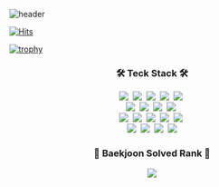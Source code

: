 ![header](https://capsule-render.vercel.app/api?type=waving&color=auto&height=200&section=header&text=YeRi%20Lee&fontColor=eeeeee&fontSize=90&fontAlign=50&fontAlignY=37&animation=fadeIn)

[![Hits](https://hits.seeyoufarm.com/api/count/incr/badge.svg?url=https%3A%2F%2Fgithub.com%2Fleeyr0412&count_bg=%2379C83D&title_bg=%23555555&icon=github.svg&icon_color=%23E7E7E7&title=hits&edge_flat=false)](https://hits.seeyoufarm.com)

<!--
**leeyr0412/leeyr0412** is a ✨ _special_ ✨ repository because its `README.md` (this file) appears on your GitHub profile.

Here are some ideas to get you started:

- 🔭 I’m currently working on ...
- 🌱 I’m currently learning ...
- 👯 I’m looking to collaborate on ...
- 🤔 I’m looking for help with ...
- 💬 Ask me about ...
- 📫 How to reach me: ...
- 😄 Pronouns: ...
- ⚡ Fun fact: ...
[![Solved.ac 프로필](http://mazassumnida.wtf/api/v2/generate_badge?boj=leeyr0412)](https://solved.ac/leeyr0412)
![mazandi profile](http://mazandi.herokuapp.com/api?handle=leeyr0412&theme=warm)
-->

[![trophy](https://github-profile-trophy.vercel.app/?username=leeyr0412&row=1)](https://github.com/ryo-ma/github-profile-trophy)


  <h3 align="center">🛠 Teck Stack 🛠</h3>
  <p align="center">
  <img src="https://img.shields.io/badge/Java-007396?style=flat&logo=Java&logoColor=white"/></a>&nbsp
  <img src="https://img.shields.io/badge/Spring Boot-6DB33F?style=flat&logo=springboot&logoColor=white"/></a>&nbsp
  <img src="https://img.shields.io/badge/Hibernate-59666C?style=flat&logo=hibernate&logoColor=white"/></a>&nbsp
  <img src="https://img.shields.io/badge/MySQL-4479A1?style=flat&logo=MySQL&logoColor=white"/></a>&nbsp
  <img src="https://img.shields.io/badge/Firebase-FFCA28?style=flat&logo=firebase&logoColor=white"/></a>&nbsp
  <br>
  <img src="https://img.shields.io/badge/JavaScript-F7DF1E?style=flat&logo=JavaScript&logoColor=white"/></a>&nbsp</a> 
  <img src="https://img.shields.io/badge/CSS3-1572B6?style=flat&logo=css3&logoColor=white"/></a>&nbsp</a>
  <img src="https://img.shields.io/badge/HTML-E34F26?style=flat&logo=html5&logoColor=white"/></a>&nbsp</a>
  <img src="https://img.shields.io/badge/React-61DAFB?style=flat&logo=react&logoColor=white"/></a>&nbsp
   <br>
   <img src="https://img.shields.io/badge/Android Studio-3DDC84?style=flat&logo=android&logoColor=white"/></a>&nbsp
  <img src="https://img.shields.io/badge/Unity-FFFFFF?style=flat&logo=unity&logoColor=black"/></a>&nbsp
  <img src="https://img.shields.io/badge/C-A8B9CC?style=flat&logo=c&logoColor=white"/></a>&nbsp
  <img src="https://img.shields.io/badge/C++-00599C?style=flat&logo=cplusplus&logoColor=white"/></a>&nbsp
  <img src="https://img.shields.io/badge/Python-white?style=flat&logo=Python&logoColor=#3776AB"/></a>&nbsp
  <br>
  <img src="https://img.shields.io/badge/Postman-FF6C37?style=flat&logo=postman&logoColor=white"/></a>&nbsp
  <img src="https://img.shields.io/badge/Discord-5865F2?style=flat&logo=discord&logoColor=white"/></a>&nbsp
  <img src="https://img.shields.io/badge/GitHub-gray?style=flat&logo=GitHub&logoColor=black"/></a>&nbsp
  <img src="https://img.shields.io/badge/Git-blue?style=flat&logo=Git&logoColor=F05032"/></a>
  
</p>


<h3 align="center">🏅 Baekjoon Solved Rank 🏅</h3>
  <p align="center">
  <img src="http://mazassumnida.wtf/api/v2/generate_badge?boj=leeyr0412" />
<!--   <img src="http://mazandi.herokuapp.com/api?handle=leeyr0412&theme=warm" /> -->
</p>

